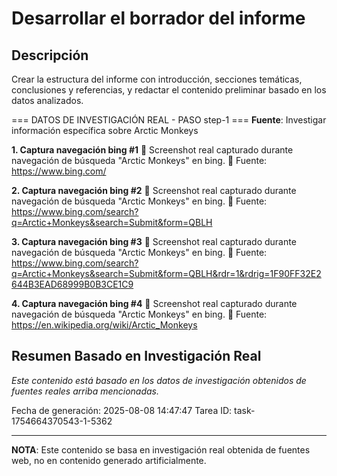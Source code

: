 # Desarrollar el borrador del informe

## Descripción
Crear la estructura del informe con introducción, secciones temáticas, conclusiones y referencias, y redactar el contenido preliminar basado en los datos analizados.



=== DATOS DE INVESTIGACIÓN REAL - PASO step-1 ===
**Fuente**: Investigar información específica sobre Arctic Monkeys


**1. Captura navegación bing #1**
   📄 Screenshot real capturado durante navegación de búsqueda "Arctic Monkeys" en bing.
   🔗 Fuente: https://www.bing.com/


**2. Captura navegación bing #2**
   📄 Screenshot real capturado durante navegación de búsqueda "Arctic Monkeys" en bing.
   🔗 Fuente: https://www.bing.com/search?q=Arctic+Monkeys&search=Submit&form=QBLH


**3. Captura navegación bing #3**
   📄 Screenshot real capturado durante navegación de búsqueda "Arctic Monkeys" en bing.
   🔗 Fuente: https://www.bing.com/search?q=Arctic+Monkeys&search=Submit&form=QBLH&rdr=1&rdrig=1F90FF32E2644B3EAD68999B0B3CE1C9


**4. Captura navegación bing #4**
   📄 Screenshot real capturado durante navegación de búsqueda "Arctic Monkeys" en bing.
   🔗 Fuente: https://en.wikipedia.org/wiki/Arctic_Monkeys



## Resumen Basado en Investigación Real
*Este contenido está basado en los datos de investigación obtenidos de fuentes reales arriba mencionadas.*

Fecha de generación: 2025-08-08 14:47:47
Tarea ID: task-1754664370543-1-5362

---
**NOTA**: Este contenido se basa en investigación real obtenida de fuentes web, no en contenido generado artificialmente.
